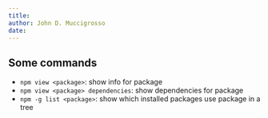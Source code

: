 ```yaml
---
title: 
author: John D. Muccigrosso
date: 
---
```



## Some commands

- `npm view <package>`: show info for package
- `npm view <package> dependencies`: show dependencies for package
- `npm -g list <package>`: show which installed packages use package in a tree
